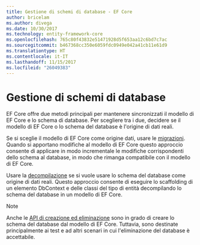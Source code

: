```yaml
---
title: Gestione di schemi di database - EF Core
author: bricelam
ms.author: divega
ms.date: 10/30/2017
ms.technology: entity-framework-core
ms.openlocfilehash: 765c80f43832e51471928d5f653aa12c6bd7c7ac
ms.sourcegitcommit: b467368cc350e6059fdc0949e042a41cb11e61d9
ms.translationtype: HT
ms.contentlocale: it-IT
ms.lasthandoff: 11/15/2017
ms.locfileid: "26049383"
---
```

# <a name="managing-database-schemas"></a>Gestione di schemi di database
EF Core offre due metodi principali per mantenere sincronizzati il modello di EF Core e lo schema di database. Per scegliere tra i due, decidere se il modello di EF Core o lo schema del database è l'origine di dati reali.

Se si sceglie il modello di EF Core come origine dati, usare le [migrazioni][1]. Quando si apportano modifiche al modello di EF Core questo approccio consente di applicare in modo incrementale le modifiche corrispondenti dello schema al database, in modo che rimanga compatibile con il modello di EF Core.

Usare la [decompilazione][2] se si vuole usare lo schema del database come origine di dati reali. Questo approccio consente di eseguire lo scaffolding di un elemento DbContext e delle classi del tipo di entità decompilando lo schema del database in un modello di EF Core.

> [!NOTE]
> Anche le [API di creazione ed eliminazione][3] sono in grado di creare lo schema del database dal modello di EF Core. Tuttavia, sono destinate principalmente ai test e ad altri scenari in cui l'eliminazione del database è accettabile.


  [1]: migrations/index.md
  [2]: scaffolding.md
  [3]: ensure-created.md
